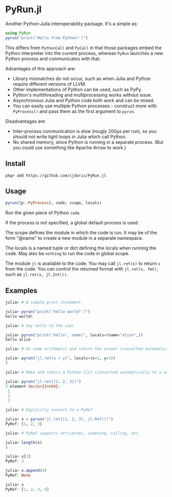 # PyRun.jl

Another Python-Julia interoperability package. It's a simple as:
```julia
using PyRun
pyrun("print('Hello from Python!')")
```

This differs from `PythonCall` and `PyCall` in that those packages embed the Python
interpreter into the current process, whereas `PyRun` launches a new Python process and
communicates with that.

Advantages of this approach are:
- Library mismatches do not occur, such as when Julia and Python require different versions
  of LLVM.
- Other implementations of Python can be used, such as PyPy.
- Python's multithreading and multiprocessing works without issue.
- Asynchronous Julia and Python code both work and can be mixed.
- You can easily use multiple Python processes - construct more with `PyProcess()` and pass
  them as the first argument to `pyrun`.

Disadvantages are:
- Inter-process communication is slow (rougly 200μs per run), so you should not write tight
  loops in Julia which call Python.
- No shared memory, since Python is running in a separate process. (But you could use
  something like Apache Arrow to work.)

## Install

```
pkg> add https://github.com/cjdoris/PyRun.jl
```

## Usage

```julia
pyrun([p::PyProcess], code; scope, locals)
```

Run the given piece of Python `code`.

If the process is not specified, a global default process is used.

The scope defines the module in which the code is run. It may be of the form "@name" to
create a new module in a separate namespace.

The locals is a named tuple or dict defining the locals when running the code. May also be
`nothing` to run the code in global scope.

The module `jl` is available to the code. You may call `jl.ret(x)` to return `x` from the
code. You can control the returned format with `jl.ret(x, fmt)`, such as
`jl.ret(x, jl.Int())`.

## Examples

```julia
julia> # A simple print statement

julia> pyrun("print('hello world!')")
hello world!
```

```julia
julia> # Say hello to the user

julia> pyrun("print('hello', name)", locals=(name="alice",))
hello alice
```

```julia
julia> # Do some arithmetic and return the answer (converted automatically to Int)

julia> pyrun("jl.ret(x + y)", locals=(x=1, y=2))
3
```

```julia
julia> # Make and return a Python list (converted automatically to a vector)

julia> pyrun("jl.ret([1, 2, 3])")
3-element Vector{Int64}:
 1
 2
 3
```

```julia
julia> # Explicitly convert to a PyRef

julia> x = pyrun("jl.ret([1, 2, 3], jl.Ref())")
PyRef: [1, 2, 3]

julia> # PyRef supports attributes, indexing, calling, etc.

julia> length(x)
3

julia> x[2]
PyRef: 3

julia> x.append(4)
PyRef: None

julia> x
PyRef: [1, 2, 3, 4]
```
